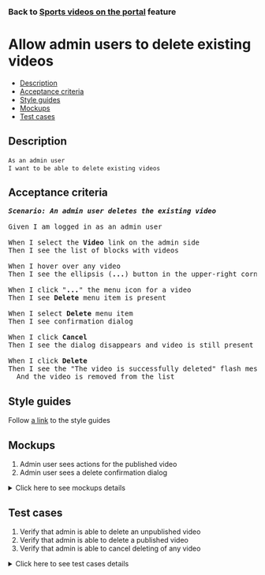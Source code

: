 ### Back to [Sports videos on the portal](../../README.md) feature

# Allow admin users to delete existing videos

- [Description](#description)
- [Acceptance criteria](#acceptance-criteria)
- [Style guides](#style-guides)
- [Mockups](#mockups)
- [Test cases](#test-cases)

## Description

    As an admin user
    I want to be able to delete existing videos

## Acceptance criteria

<pre>
<b><i>Scenario: An admin user deletes the existing video</i></b>

Given I am logged in as an admin user

When I select the <b>Video</b> link on the admin side 
Then I see the list of blocks with videos

When I hover over any video
Then I see the ellipsis (<b>...</b>) button in the upper-right corner

When I click "<b>...</b>" the menu icon for a video
Then I see <b>Delete</b> menu item is present

When I select <b>Delete</b> menu item
Then I see confirmation dialog

When I click <b>Cancel</b>
Then I see the dialog disappears and video is still present

When I click <b>Delete</b>
Then I see the "The video is successfully deleted" flash message
  And the video is removed from the list
</pre>

## Style guides

Follow [a link](https://www.figma.com/proto/0zkkf5WC77OSpvyD6YXpFE/Style-guides?page-id=0%3A1&node-id=19%3A5368&viewport=266%2C48%2C0.54&scaling=min-zoom&starting-point-node-id=19%3A5368) to the style guides

## Mockups

1. Admin user sees actions for the published video
2. Admin user sees a delete confirmation dialog

<details>
  <summary>Click here to see mockups details</summary>

**1. Admin user sees actions for the published video:**

![Admin user sees actions for the published video](/desktop_application_features/video_page/images/video_actions.png)

**2. Admin user sees a delete confirmation dialog:**

![Admin user sees a delete confirmation dialog](/desktop_application_features/video_page/images/delete_confirmation_from_index.png)

</details>

## Test cases

1. Verify that admin is able to delete an unpublished video
2. Verify that admin is able to delete a published video
3. Verify that admin is able to cancel deleting of any video

<details>
  <summary>Click here to see test cases details</summary>

### **#1. Verify that admin is able to delete an unpublished video**

|Preconditions|Steps|Expected result
--------------|-----|----------
|- Log in with admin account</br>- Go to the <b>Video</b> page</br>- There is an unpublished video|1) Hover over an unpublished video</br>2) Click "<b>...</b>" button > <b>Delete</b> menu item</br>3) On the confirmation popover, click the <b>Delete</b> button|3) "The video is successfully deleted" flash message appears and video is deleted from the list|

### **#2. Verify that admin is able to delete a published video**

|Preconditions|Steps|Expected result
--------------|-----|----------
|- Log in with admin account</br>- Go to the <b>Video</b> page</br>- There is a published video|1) Hover over a published video</br>2) Click "<b>...</b>" button > <b>Delete</b> menu item</br>3) On the confirmation popover, click the <b>Delete</b> button|3) "The video is successfully deleted" flash message appears and video is deleted from the list|

### **#3. Verify that admin is able to cancel deleting of any video**

|Preconditions|Steps|Expected result
--------------|-----|----------
|- Log in with admin account</br>- Go to the <b>Video</b> page|1) Hover over any video</br>2) Click "<b>...</b>" button > <b>Delete</b> menu item</br>3) On the confirmation popover, click the <b>Cancel</b> button|3) The video is present in the list|

</details>
